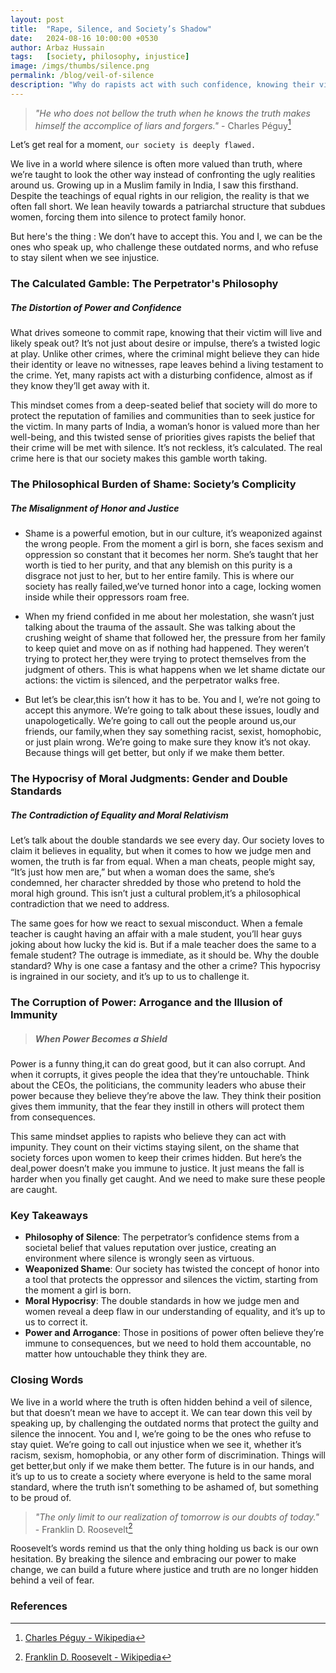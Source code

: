 ```yaml
---
layout: post
title:  "Rape, Silence, and Society’s Shadow"
date:   2024-08-16 10:00:00 +0530
author: Arbaz Hussain
tags:   [society, philosophy, injustice]
image: /imgs/thumbs/silence.png
permalink: /blog/veil-of-silence
description: "Why do rapists act with such confidence, knowing their victims will speak out? Delve into the societal, cultural, and philosophical reasons that silence victims and protect perpetrators. Understand how power, shame, and moral hypocrisy contribute to this dangerous cycle."
---
```


> *"He who does not bellow the truth when he knows the truth makes himself the accomplice of liars and forgers."* - Charles Péguy[^1]

Let’s get real for a moment, `our society is deeply flawed.` 

We live in a world where silence is often more valued than truth, where we’re taught to look the other way instead of confronting the ugly realities around us. Growing up in a Muslim family in India, I saw this firsthand. Despite the teachings of equal rights in our religion, the reality is that we often fall short. We lean heavily towards a patriarchal structure that subdues women, forcing them into silence to protect family honor.

But here's the thing : We don’t have to accept this. You and I, we can be the ones who speak up, who challenge these outdated norms, and who refuse to stay silent when we see injustice.

### The Calculated Gamble: The Perpetrator's Philosophy

##### ***The Distortion of Power and Confidence***

What drives someone to commit rape, knowing that their victim will live and likely speak out? It’s not just about desire or impulse, there’s a twisted logic at play. Unlike other crimes, where the criminal might believe they can hide their identity or leave no witnesses, rape leaves behind a living testament to the crime. Yet, many rapists act with a disturbing confidence, almost as if they know they’ll get away with it.

This mindset comes from a deep-seated belief that society will do more to protect the reputation of families and communities than to seek justice for the victim. In many parts of India, a woman’s honor is valued more than her well-being, and this twisted sense of priorities gives rapists the belief that their crime will be met with silence. It’s not reckless, it’s calculated. The real crime here is that our society makes this gamble worth taking.

### The Philosophical Burden of Shame: Society’s Complicity

##### ***The Misalignment of Honor and Justice***

* Shame is a powerful emotion, but in our culture, it’s weaponized against the wrong people. From the moment a girl is born, she faces sexism and oppression so constant that it becomes her norm. She’s taught that her worth is tied to her purity, and that any blemish on this purity is a disgrace not just to her, but to her entire family. This is where our society has really failed,we’ve turned honor into a cage, locking women inside while their oppressors roam free.

* When my friend confided in me about her molestation, she wasn’t just talking about the trauma of the assault. She was talking about the crushing weight of shame that followed her, the pressure from her family to keep quiet and move on as if nothing had happened. They weren’t trying to protect her,they were trying to protect themselves from the judgment of others. This is what happens when we let shame dictate our actions: the victim is silenced, and the perpetrator walks free.

* But let’s be clear,this isn’t how it has to be. You and I, we’re not going to accept this anymore. We’re going to talk about these issues, loudly and unapologetically. We’re going to call out the people around us,our friends, our family,when they say something racist, sexist, homophobic, or just plain wrong. We’re going to make sure they know it’s not okay. Because things will get better, but only if we make them better.

### The Hypocrisy of Moral Judgments: Gender and Double Standards

##### ***The Contradiction of Equality and Moral Relativism***

Let’s talk about the double standards we see every day. Our society loves to claim it believes in equality, but when it comes to how we judge men and women, the truth is far from equal. When a man cheats, people might say, “It’s just how men are,” but when a woman does the same, she’s condemned, her character shredded by those who pretend to hold the moral high ground. This isn’t just a cultural problem,it’s a philosophical contradiction that we need to address.

The same goes for how we react to sexual misconduct. When a female teacher is caught having an affair with a male student, you’ll hear guys joking about how lucky the kid is. But if a male teacher does the same to a female student? The outrage is immediate, as it should be. Why the double standard? Why is one case a fantasy and the other a crime? This hypocrisy is ingrained in our society, and it’s up to us to challenge it.

### The Corruption of Power: Arrogance and the Illusion of Immunity

> ##### ***When Power Becomes a Shield***

Power is a funny thing,it can do great good, but it can also corrupt. And when it corrupts, it gives people the idea that they’re untouchable. Think about the CEOs, the politicians, the community leaders who abuse their power because they believe they’re above the law. They think their position gives them immunity, that the fear they instill in others will protect them from consequences.

This same mindset applies to rapists who believe they can act with impunity. They count on their victims staying silent, on the shame that society forces upon women to keep their crimes hidden. But here’s the deal,power doesn’t make you immune to justice. It just means the fall is harder when you finally get caught. And we need to make sure these people are caught.

### Key Takeaways

- **Philosophy of Silence**: The perpetrator’s confidence stems from a societal belief that values reputation over justice, creating an environment where silence is wrongly seen as virtuous.
- **Weaponized Shame**: Our society has twisted the concept of honor into a tool that protects the oppressor and silences the victim, starting from the moment a girl is born.
- **Moral Hypocrisy**: The double standards in how we judge men and women reveal a deep flaw in our understanding of equality, and it’s up to us to correct it.
- **Power and Arrogance**: Those in positions of power often believe they’re immune to consequences, but we need to hold them accountable, no matter how untouchable they think they are.

### Closing Words

We live in a world where the truth is often hidden behind a veil of silence, but that doesn’t mean we have to accept it. We can tear down this veil by speaking up, by challenging the outdated norms that protect the guilty and silence the innocent. You and I, we’re going to be the ones who refuse to stay quiet. We’re going to call out injustice when we see it, whether it’s racism, sexism, homophobia, or any other form of discrimination. Things will get better,but only if we make them better. The future is in our hands, and it’s up to us to create a society where everyone is held to the same moral standard, where the truth isn’t something to be ashamed of, but something to be proud of.

> *"The only limit to our realization of tomorrow is our doubts of today."* - Franklin D. Roosevelt[^2]

Roosevelt’s words remind us that the only thing holding us back is our own hesitation. By breaking the silence and embracing our power to make change, we can build a future where justice and truth are no longer hidden behind a veil of fear.

### References

[^1]: [Charles Péguy - Wikipedia](https://en.wikipedia.org/wiki/Charles_Péguy)
[^2]: [Franklin D. Roosevelt - Wikipedia](https://en.wikipedia.org/wiki/Franklin_D._Roosevelt)